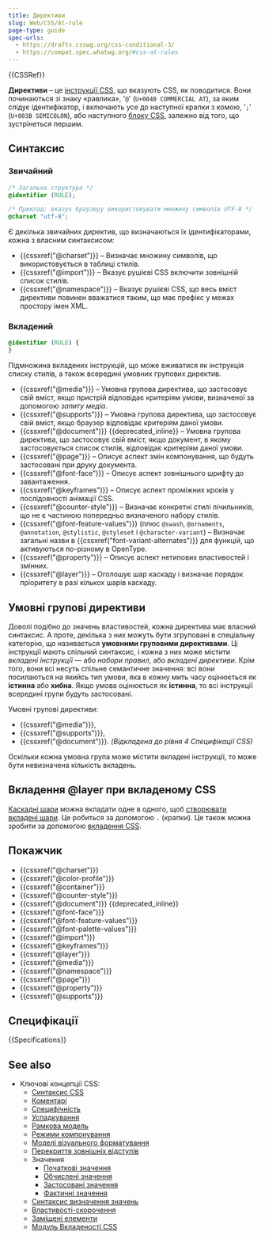 ```yaml
---
title: Директиви
slug: Web/CSS/At-rule
page-type: guide
spec-urls:
  - https://drafts.csswg.org/css-conditional-3/
  - https://compat.spec.whatwg.org/#css-at-rules
---
```


{{CSSRef}}

**Директиви** – це [інструкції CSS](/uk/docs/Web/CSS/Syntax#instruktsii-css), що вказують CSS, як поводитися. Вони починаються зі знаку «равлика», '`@`' (`U+0040 COMMERCIAL AT`), за яким слідує ідентифікатор, і включають усе до наступної крапки з комою, '`;`' (`U+003B SEMICOLON`), або наступного [блоку CSS](/uk/docs/Web/CSS/Syntax#bloky-oholoshen-css), залежно від того, що зустрінеться першим.

## Синтаксис

### Звичайний

```css
/* Загальна структура */
@identifier (RULE);

/* Приклад: вказує браузеру використовувати множину символів UTF-8 */
@charset "utf-8";
```

Є декілька звичайних директив, що визначаються їх ідентифікаторами, кожна з власним синтаксисом:

- {{cssxref("@charset")}} – Визначає множину символів, що використовується в таблиці стилів.
- {{cssxref("@import")}} – Вказує рушієві CSS включити зовнішній список стилів.
- {{cssxref("@namespace")}} – Вказує рушієві CSS, що весь вміст директиви повинен вважатися таким, що має префікс у межах простору імен XML.

### Вкладений

```css
@identifier (RULE) {
}
```

Підмножина вкладених інструкцій, що може вживатися як інструкція списку стилів, а також всередині умовних групових директив.

- {{cssxref("@media")}} – Умовна групова директива, що застосовує свій вміст, якщо пристрій відповідає критеріям умови, визначеної за допомогою _запиту медіа_.
- {{cssxref("@supports")}} – Умовна групова директива, що застосовує свій вміст, якщо браузер відповідає критеріям даної умови.
- {{cssxref("@document")}} {{deprecated_inline}} – Умовна групова директива, що застосовує свій вміст, якщо документ, в якому застосовується список стилів, відповідає критеріям даної умови.
- {{cssxref("@page")}} – Описує аспект змін компонування, що будуть застосовані при друку документа.
- {{cssxref("@font-face")}} – Описує аспект зовнішнього шрифту до завантаження.
- {{cssxref("@keyframes")}} – Описує аспект проміжних кроків у послідовності анімації CSS.
- {{cssxref("@counter-style")}} – Визначає конкретні стилі лічильників, що не є частиною попередньо визначеного набору стилів.
- {{cssxref("@font-feature-values")}} (плюс `@swash`, `@ornaments`, `@annotation`, `@stylistic`, `@styleset` і `@character-variant`) – Визначає загальні назви в {{cssxref("font-variant-alternates")}} для функцій, що активуються по-різному в OpenType.
- {{cssxref("@property")}} – Описує аспект нетипових властивостей і змінних.
- {{cssxref("@layer")}} – Оголошує шар каскаду і визначає порядок пріоритету в разі кількох шарів каскаду.

## Умовні групові директиви

Доволі подібно до значень властивостей, кожна директива має власний синтаксис. А проте, декілька з них можуть бути згруповані в спеціальну категорію, що називається **умовними груповими директивами**. Ці інструкції мають спільний синтаксис, і кожна з них може містити _вкладені інструкції_ — або _набори правил_, або _вкладені директиви_. Крім того, вони всі несуть спільне семантичне значення: всі вони посилаються на якийсь тип умови, яка в кожну мить часу оцінюється як **істинна** або **хибна**. Якщо умова оцінюється як **істинна**, то всі інструкції всередині групи будуть застосовані.

Умовні групові директиви:

- {{cssxref("@media")}},
- {{cssxref("@supports")}},
- {{cssxref("@document")}}. _(Відкладена до рівня 4 Специфікації CSS)_

Оскільки кожна умовна група може містити вкладені інструкції, то може бути невизначена кількість вкладень.

## Вкладення @layer при вкладеному CSS

[Каскадні шари](/uk/docs/Web/CSS/@layer) можна вкладати одне в одного, щоб [створювати вкладені шари](/uk/docs/Web/CSS/@layer#vkladeni-shary). Це робиться за допомогою `.` (крапки). Це також можна зробити за допомогою [вкладення CSS](/uk/docs/Web/CSS/CSS_nesting/Nesting_at-rules#vkladennia-kaskadnykh-shariv-layer).

## Покажчик

- {{cssxref("@charset")}}
- {{cssxref("@color-profile")}}
- {{cssxref("@container")}}
- {{cssxref("@counter-style")}}
- {{cssxref("@document")}} {{deprecated_inline}}
- {{cssxref("@font-face")}}
- {{cssxref("@font-feature-values")}}
- {{cssxref("@font-palette-values")}}
- {{cssxref("@import")}}
- {{cssxref("@keyframes")}}
- {{cssxref("@layer")}}
- {{cssxref("@media")}}
- {{cssxref("@namespace")}}
- {{cssxref("@page")}}
- {{cssxref("@property")}}
- {{cssxref("@supports")}}

## Специфікації

{{Specifications}}

## See also

- Ключові концепції CSS:
  - [Синтаксис CSS](/uk/docs/Web/CSS/Syntax)
  - [Коментарі](/uk/docs/Web/CSS/Comments)
  - [Специфічність](/uk/docs/Web/CSS/Specificity)
  - [Успадкування](/uk/docs/Web/CSS/inheritance)
  - [Рамкова модель](/uk/docs/Web/CSS/CSS_box_model/Introduction_to_the_CSS_box_model)
  - [Режими компонування](/uk/docs/Web/CSS/Layout_mode)
  - [Моделі візуального форматування](/uk/docs/Web/CSS/Visual_formatting_model)
  - [Перекриття зовнішніх відступів](/uk/docs/Web/CSS/CSS_box_model/Mastering_margin_collapsing)
  - Значення
    - [Початкові значення](/uk/docs/Web/CSS/initial_value)
    - [Обчислені значення](/uk/docs/Web/CSS/computed_value)
    - [Застосовані значення](/uk/docs/Web/CSS/used_value)
    - [Фактичні значення](/uk/docs/Web/CSS/actual_value)
  - [Синтаксис визначення значень](/uk/docs/Web/CSS/Value_definition_syntax)
  - [Властивості-скорочення](/uk/docs/Web/CSS/Shorthand_properties)
  - [Заміщені елементи](/uk/docs/Web/CSS/Replaced_element)
  - [Модуль Вкладеності CSS](/uk/docs/Web/CSS/CSS_nesting)
